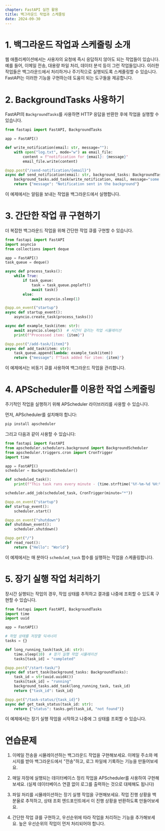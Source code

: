 ```yaml
---
chapter: FastAPI 실전 활용
title: 백그라운드 작업과 스케줄링
date: 2024-09-30
---
```


# 1. 백그라운드 작업과 스케줄링 소개

웹 애플리케이션에서는 사용자의 요청에 즉시 응답하지 않아도 되는 작업들이 있습니다. 예를 들어, 이메일 전송, 대용량 파일 처리, 데이터 분석 등이 그런 작업들입니다. 이러한 작업들은 백그라운드에서 처리하거나 주기적으로 실행되도록 스케줄링할 수 있습니다. FastAPI는 이러한 기능을 구현하는데 도움이 되는 도구들을 제공합니다.

# 2. BackgroundTasks 사용하기

FastAPI의 `BackgroundTasks`를 사용하면 HTTP 응답을 반환한 후에 작업을 실행할 수 있습니다.

```python
from fastapi import FastAPI, BackgroundTasks

app = FastAPI()

def write_notification(email: str, message=""):
    with open("log.txt", mode="w") as email_file:
        content = f"notification for {email}: {message}"
        email_file.write(content)

@app.post("/send-notification/{email}")
async def send_notification(email: str, background_tasks: BackgroundTasks):
    background_tasks.add_task(write_notification, email, message="some notification")
    return {"message": "Notification sent in the background"}
```

이 예제에서는 알림을 보내는 작업을 백그라운드에서 실행합니다.

# 3. 간단한 작업 큐 구현하기

더 복잡한 백그라운드 작업을 위해 간단한 작업 큐를 구현할 수 있습니다.

```python
from fastapi import FastAPI
import asyncio
from collections import deque

app = FastAPI()
task_queue = deque()

async def process_tasks():
    while True:
        if task_queue:
            task = task_queue.popleft()
            await task()
        else:
            await asyncio.sleep(1)

@app.on_event("startup")
async def startup_event():
    asyncio.create_task(process_tasks())

async def example_task(item: str):
    await asyncio.sleep(5)  # 시간이 걸리는 작업 시뮬레이션
    print(f"Processed item: {item}")

@app.post("/add-task/{item}")
async def add_task(item: str):
    task_queue.append(lambda: example_task(item))
    return {"message": f"Task added for item: {item}"}
```

이 예제에서는 비동기 큐를 사용하여 백그라운드 작업을 관리합니다.

# 4. APScheduler를 이용한 작업 스케줄링

주기적인 작업을 실행하기 위해 APScheduler 라이브러리를 사용할 수 있습니다.

먼저, APScheduler를 설치해야 합니다:

```bash
pip install apscheduler
```

그리고 다음과 같이 사용할 수 있습니다:

```python
from fastapi import FastAPI
from apscheduler.schedulers.background import BackgroundScheduler
from apscheduler.triggers.cron import CronTrigger
import time

app = FastAPI()
scheduler = BackgroundScheduler()

def scheduled_task():
    print(f"This task runs every minute - {time.strftime('%Y-%m-%d %H:%M:%S')}")

scheduler.add_job(scheduled_task, CronTrigger(minute="*"))

@app.on_event("startup")
def startup_event():
    scheduler.start()

@app.on_event("shutdown")
def shutdown_event():
    scheduler.shutdown()

@app.get("/")
def read_root():
    return {"Hello": "World"}
```

이 예제에서는 매 분마다 `scheduled_task` 함수를 실행하는 작업을 스케줄링합니다.

# 5. 장기 실행 작업 처리하기

장시간 실행되는 작업의 경우, 작업 상태를 추적하고 결과를 나중에 조회할 수 있도록 구현할 수 있습니다.

```python
from fastapi import FastAPI, BackgroundTasks
import time
import uuid

app = FastAPI()

# 작업 상태를 저장할 딕셔너리
tasks = {}

def long_running_task(task_id: str):
    time.sleep(10)  # 장기 실행 작업 시뮬레이션
    tasks[task_id] = "completed"

@app.post("/start-task/")
async def start_task(background_tasks: BackgroundTasks):
    task_id = str(uuid.uuid4())
    tasks[task_id] = "running"
    background_tasks.add_task(long_running_task, task_id)
    return {"task_id": task_id}

@app.get("/task-status/{task_id}")
async def get_task_status(task_id: str):
    return {"status": tasks.get(task_id, "not found")}
```

이 예제에서는 장기 실행 작업을 시작하고 나중에 그 상태를 조회할 수 있습니다.

# 연습문제

1. 이메일 전송을 시뮬레이션하는 백그라운드 작업을 구현해보세요. 이메일 주소와 메시지를 받아 백그라운드에서 "전송"하고, 로그 파일에 기록하는 기능을 만들어보세요.

2. 매일 자정에 실행되는 데이터베이스 정리 작업을 APScheduler를 사용하여 구현해보세요. (실제 데이터베이스 연결 없이 로그를 출력하는 것으로 대체해도 됩니다)

3. 파일 처리를 시뮬레이션하는 장기 실행 작업을 구현해보세요. 작업 진행 상황을 백분율로 추적하고, 상태 조회 엔드포인트에서 이 진행 상황을 반환하도록 만들어보세요.

4. 간단한 작업 큐를 구현하고, 우선순위에 따라 작업을 처리하는 기능을 추가해보세요. 높은 우선순위의 작업이 먼저 처리되어야 합니다.
